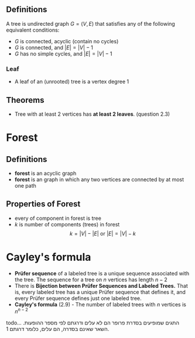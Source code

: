 ## Definitions
A tree is undirected graph $G=(V,E)$ that satisfies any of the following equivalent conditions:
- $G$ is connected, acyclic (contain no cycles)
- $G$ is connected, and $|E|=|V|-1$
- $G$ has no simple cycles, and $|E|=|V|-1$

### Leaf
- A leaf of an (unrooted) tree is a vertex degree 1

## Theorems
- Tree with at least 2 vertices has **at least 2 leaves**. (question 2.3)

# Forest

## Definitions
- **forest** is an acyclic graph
- **forest** is an graph in which any two vertices are connected by at most one path

## Properties of Forest
- every of component in forest is tree
- $k$ is number of components (trees) in forest
$$k=|V|-|E| \text{ or } |E|=|V|-k$$

# Cayley's formula

- **Prüfer sequence** of a labeled tree is a unique sequence associated with the tree. The sequence for a tree on $n$ vertices has length $n−2$
- There is **Bijection between Prüfer Sequences and Labeled Trees.** That is, every labeled tree has a unique Prüfer sequence that defines it, and every Prüfer sequence defines just one labeled tree. 
- **Cayley's formula** (2.9) - The number of labeled trees with $n$ vertices is $n^{n−2}$

todo...
התגים שמופיעים בסדרת פרופר הם לא עלים ודרגתם לפי מספר ההופעות.
השאר שאינם בסדרה, הם עלים, כלומר דרגתם 1.
